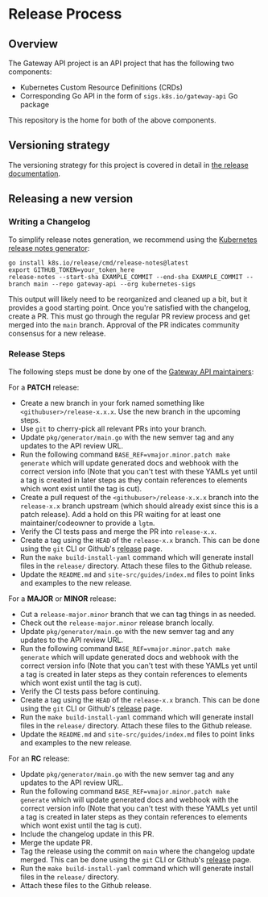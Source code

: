 # Release Process

## Overview

The Gateway API project is an API project that has the following two components:
- Kubernetes Custom Resource Definitions (CRDs)
- Corresponding Go API in the form of `sigs.k8s.io/gateway-api` Go package

This repository is the home for both of the above components.

## Versioning strategy
The versioning strategy for this project is covered in detail in [the release
documentation].

[the release documentation]: https://gateway-api.sigs.k8s.io/concepts/versioning/

## Releasing a new version

### Writing a Changelog

To simplify release notes generation, we recommend using the [Kubernetes release
notes generator](https://github.com/kubernetes/release/blob/master/cmd/release-notes):

```
go install k8s.io/release/cmd/release-notes@latest
export GITHUB_TOKEN=your_token_here
release-notes --start-sha EXAMPLE_COMMIT --end-sha EXAMPLE_COMMIT --branch main --repo gateway-api --org kubernetes-sigs
```

This output will likely need to be reorganized and cleaned up a bit, but it
provides a good starting point. Once you're satisfied with the changelog, create
a PR. This must go through the regular PR review process and get merged into the
`main` branch. Approval of the PR indicates community consensus for a new
release.

### Release Steps

The following steps must be done by one of the [Gateway API maintainers][gateway-api-team]:

For a **PATCH** release:
- Create a new branch in your fork named something like `<githubuser>/release-x.x.x`. Use the new branch
  in the upcoming steps.
- Use `git` to cherry-pick all relevant PRs into your branch.
- Update `pkg/generator/main.go` with the new semver tag and any updates to the API review URL.
- Run the following command `BASE_REF=vmajor.minor.patch make generate` which will update generated docs
  and webhook with the correct version info (Note that you can't test with these YAMLs yet until a tag
  is created in later steps as they contain references to elements which wont exist until the tag is cut).
- Create a pull request of the `<githubuser>/release-x.x.x` branch into the `release-x.x` branch upstream
  (which should already exist since this is a patch release). Add a hold on this PR waiting for at least
  one maintainer/codeowner to provide a `lgtm`.
- Verify the CI tests pass and merge the PR into `release-x.x`.
- Create a tag using the `HEAD` of the `release-x.x` branch. This can be done using the `git` CLI or
  Github's [release][release] page.
- Run the `make build-install-yaml` command which will generate install files in the `release/` directory.
  Attach these files to the Github release.
- Update the `README.md` and `site-src/guides/index.md` files to point links and examples to the new release.

For a **MAJOR** or **MINOR** release:
- Cut a `release-major.minor` branch that we can tag things in as needed.
- Check out the `release-major.minor` release branch locally.
- Update `pkg/generator/main.go` with the new semver tag and any updates to the API review URL.
- Run the following command `BASE_REF=vmajor.minor.patch make generate` which will update generated docs
  and webhook with the correct version info (Note that you can't test with these YAMLs yet until a tag
  is created in later steps as they contain references to elements which wont exist until the tag is cut).
- Verify the CI tests pass before continuing.
- Create a tag using the `HEAD` of the `release-x.x` branch. This can be done using the `git` CLI or
  Github's [release][release] page.
- Run the `make build-install-yaml` command which will generate install files in the `release/` directory.
  Attach these files to the Github release.
- Update the `README.md` and `site-src/guides/index.md` files to point links and examples to the new release.

For an **RC** release:
- Update `pkg/generator/main.go` with the new semver tag and any updates to the API review URL.
- Run the following command `BASE_REF=vmajor.minor.patch make generate` which will update generated docs
  and webhook with the correct version info (Note that you can't test with these YAMLs yet until a tag
  is created in later steps as they contain references to elements which wont exist until the tag is cut).
- Include the changelog update in this PR.
- Merge the update PR.
- Tag the release using the commit on `main` where the changelog update merged.
  This can  be done using the `git` CLI or Github's [release][release]
  page.
- Run the `make build-install-yaml` command which will generate
  install files in the `release/` directory.
- Attach these files to the Github release.

[release]: https://github.com/kubernetes-sigs/gateway-api/releases
[gateway-api-team]: https://github.com/kubernetes/org/blob/main/config/kubernetes-sigs/sig-network/teams.yaml

